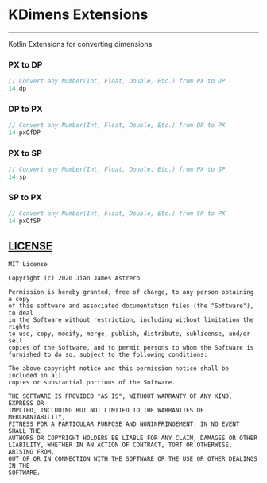 # KDimens Extensions
___
Kotlin Extensions for converting dimensions

### PX to DP
```kotlin
// Convert any Number(Int, Float, Double, Etc.) from PX to DP
14.dp
```

### DP to PX
```kotlin
// Convert any Number(Int, Float, Double, Etc.) from DP to PX
14.pxOfDP
```

### PX to SP
```kotlin
// Convert any Number(Int, Float, Double, Etc.) from PX to SP
14.sp
```

### SP to PX
```kotlin
// Convert any Number(Int, Float, Double, Etc.) from SP to PX
14.pxOfSP
```

## [LICENSE](LICENSE)
    MIT License
    
    Copyright (c) 2020 Jian James Astrero
    
    Permission is hereby granted, free of charge, to any person obtaining a copy
    of this software and associated documentation files (the "Software"), to deal
    in the Software without restriction, including without limitation the rights
    to use, copy, modify, merge, publish, distribute, sublicense, and/or sell
    copies of the Software, and to permit persons to whom the Software is
    furnished to do so, subject to the following conditions:
    
    The above copyright notice and this permission notice shall be included in all
    copies or substantial portions of the Software.
    
    THE SOFTWARE IS PROVIDED "AS IS", WITHOUT WARRANTY OF ANY KIND, EXPRESS OR
    IMPLIED, INCLUDING BUT NOT LIMITED TO THE WARRANTIES OF MERCHANTABILITY,
    FITNESS FOR A PARTICULAR PURPOSE AND NONINFRINGEMENT. IN NO EVENT SHALL THE
    AUTHORS OR COPYRIGHT HOLDERS BE LIABLE FOR ANY CLAIM, DAMAGES OR OTHER
    LIABILITY, WHETHER IN AN ACTION OF CONTRACT, TORT OR OTHERWISE, ARISING FROM,
    OUT OF OR IN CONNECTION WITH THE SOFTWARE OR THE USE OR OTHER DEALINGS IN THE
    SOFTWARE.